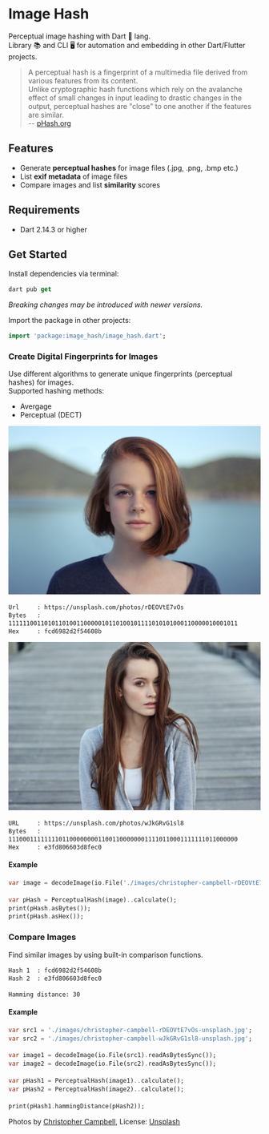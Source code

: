 # Image Hash

Perceptual image hashing with Dart 🎯 lang.  
Library 📚 and CLI 🖥️ for automation and embedding in other Dart/Flutter projects.

> A perceptual hash is a fingerprint of a multimedia file derived from various features from its content.  
Unlike cryptographic hash functions which rely on the avalanche effect of small changes in input leading to drastic changes in the output, perceptual hashes are "close" to one another if the features are similar.  
-- [pHash.org](http://phash.org)

## Features

- Generate **perceptual hashes** for image files (.jpg, .png, .bmp etc.)
- List **exif metadata** of image files
- Compare images and list **similarity** scores

## Requirements

- Dart 2.14.3 or higher

## Get Started

Install dependencies via terminal:

```Dart
dart pub get
```

*Breaking changes may be introduced with newer versions.*

Import the package in other projects:

```Dart
import 'package:image_hash/image_hash.dart';
```

### Create Digital Fingerprints for Images

Use different algorithms to generate unique fingerprints (perceptual hashes) for images.  
Supported hashing methods:
- Avergage
- Perceptual (DECT)

![image 1](./images/christopher-campbell-rDEOVtE7vOs-unsplash.jpg)

```
Url     : https://unsplash.com/photos/rDEOVtE7vOs
Bytes   : 1111110011010110100110000010110100101111010101000110000010001011
Hex     : fcd6982d2f54608b
```

![image 2](./images/christopher-campbell-wJkGRvG1sl8-unsplash.jpg)
```
URL     : https://unsplash.com/photos/wJkGRvG1sl8
Bytes   : 1110001111111101100000000110011000000011110110001111111011000000
Hex     : e3fd806603d8fec0
```

#### Example

``` Dart
var image = decodeImage(io.File('./images/christopher-campbell-rDEOVtE7vOs-unsplash.jpg').readAsBytesSync());

var pHash = PerceptualHash(image)..calculate();
print(pHash.asBytes());
print(pHash.asHex());
```

### Compare Images

Find similar images by using built-in comparison functions.

```
Hash 1  : fcd6982d2f54608b
Hash 2  : e3fd806603d8fec0

Hamming distance: 30
```

#### Example

``` Dart
var src1 = './images/christopher-campbell-rDEOVtE7vOs-unsplash.jpg';
var src2 = './images/christopher-campbell-wJkGRvG1sl8-unsplash.jpg';

var image1 = decodeImage(io.File(src1).readAsBytesSync());
var image2 = decodeImage(io.File(src2).readAsBytesSync());

var pHash1 = PerceptualHash(image1)..calculate();
var pHash2 = PerceptualHash(image2)..calculate();

print(pHash1.hammingDistance(pHash2));
```

Photos by [Christopher Campbell](https://unsplash.com/@chrisjoelcampbell), License: [Unsplash](https://unsplash.com/license)
